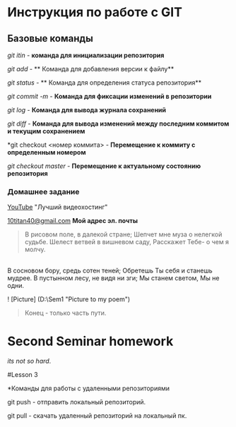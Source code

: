 # Инструкция по работе с GIT

## Базовые команды

*git itin* - **команда для инициализации репозитория**

*git add* - ** Команда для добавления версии к файлу**

*git status* - ** Команда для определения статуса репозитория**

*git commit -m <message>* - **Команда для фиксации изменений в репозитории**

*git log* - **Команда для вывода журнала сохранений**

*git diff* - **Команда для вывода изменений между последним коммитом и текущим сохранением**

*git checkout <номер коммита> - **Перемещение к коммиту с определенным номером**

*git checkout master* - **Перемещение к актуальному состоянию репозитория**

### Домашнее задание

[YouTube](http://youtube.com/) "Лучший видеохостинг"

<10titan40@gmail.com> **Мой адрес эл. почты**

> В рисовом поле, в далекой стране;
Шепчет мне муза о нелегкой судьбе.
Шелест ветвей в вишневом саду,
Расскажет Тебе- о чем я молчу.
<br/>
В сосновом бору, средь сотен теней;
Обретешь Ты себя и станешь мудрее.
В пустынном лесу, не видя ни зги;
Мы станем светом, Мы не одни.

! [Picture] (D:\Sem1 "Picture to my poem")

> Конец - только часть пути.

# Second Seminar homework

*its not so hard*.
  
  #Lesson 3
  
  *Команды для работы с удаленными репозиториями
  
  git push - отправить локальный репозиторий.
  
  git pull - скачать удаленный репозиторий на локальный пк.
  
